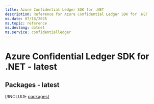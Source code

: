 ```yaml
---
title: Azure Confidential Ledger SDK for .NET
description: Reference for Azure Confidential Ledger SDK for .NET
ms.date: 07/18/2025
ms.topic: reference
ms.devlang: dotnet
ms.service: confidentialledger
---
```

# Azure Confidential Ledger SDK for .NET - latest
## Packages - latest
[!INCLUDE [packages](confidential-ledger-index.md)]